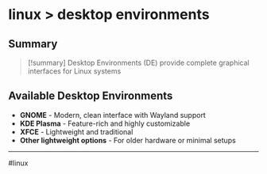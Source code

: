 # linux > desktop environments

## Summary
> [!summary]
> Desktop Environments (DE) provide complete graphical interfaces for Linux systems

## Available Desktop Environments

- **GNOME** - Modern, clean interface with Wayland support
- **KDE Plasma** - Feature-rich and highly customizable
- **XFCE** - Lightweight and traditional
- **Other lightweight options** - For older hardware or minimal setups

- - -
#linux